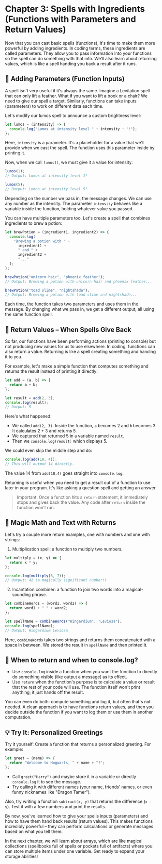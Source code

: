 # Chapter 3: Spells with Ingredients (Functions with Parameters and Return Values)

Now that you can cast basic spells (functions), it's time to make them more powerful by adding ingredients. In coding terms, these ingredients are called parameters. They allow you to pass information into your functions so the spell can do something with that info. We'll also learn about returning values, which is like a spell handing you back a result after it runs.

## 🥣 Adding Parameters (Function Inputs)

A spell isn't very useful if it's always the same. Imagine a Levitation spell that can only lift a feather. What if you want to lift a book or a chair? We need to give our spell a target. Similarly, functions can take inputs (parameters) to work on different data each time.

Let's modify our lumos spell to announce a custom brightness level:

```js
let lumos = (intensity) => {
  console.log("Lumos at intensity level " + intensity + "!");
};
```

Here, `intensity` is a parameter. It's a placeholder for a value that we'll provide when we cast the spell. The function uses this parameter inside by printing it.

Now, when we call `lumos()`, we must give it a value for intensity:

```js
lumos(1);
// Output: Lumos at intensity level 1!

lumos(5);
// Output: Lumos at intensity level 5!
```

Depending on the number we pass in, the message changes. We can use any number as the intensity. The parameter `intensity` behaves like a variable inside the function, holding whatever value you passed.

You can have multiple parameters too. Let's create a spell that combines ingredients to brew a potion:

```js
let brewPotion = (ingredient1, ingredient2) => {
  console.log(
    "Brewing a potion with " +
      ingredient1 +
      " and " +
      ingredient2 +
      "..."
  );
};

brewPotion("unicorn hair", "phoenix feather");
// Output: Brewing a potion with unicorn hair and phoenix feather...

brewPotion("toad slime", "nightshade");
// Output: Brewing a potion with toad slime and nightshade...
```

Each time, the function takes two parameters and uses them in the message. By changing what we pass in, we get a different output, all using the same function spell.

## 🎁 Return Values – When Spells Give Back

So far, our functions have been performing actions (printing to console) but not producing new values for us to use elsewhere. In coding, functions can also return a value. Returning is like a spell creating something and handing it to you.

For example, let's make a simple function that computes something and returns the result instead of printing it directly:

```js
let add = (a, b) => {
  return a + b;
};

let result = add(2, 3);
console.log(result);
// Output: 5
```

Here's what happened:

- We called `add(2, 3)`. Inside the function, `a` becomes 2 and `b` becomes 3. It calculates 2 + 3 and returns 5.
- We captured that returned 5 in a variable named `result`.
- Then we `console.log(result)` which displays 5.

We could even skip the middle step and do:

```js
console.log(add(10, 4));
// This will output 14 directly.
```

The value 14 from `add(10,4)` goes straight into `console.log`.

Returning is useful when you need to get a result out of a function to use later in your program. It's like asking a question spell and getting an answer.

> Important: Once a function hits a `return` statement, it immediately stops and gives back the value. Any code after `return` inside the function won't run.

## 🧮 Magic Math and Text with Returns

Let's try a couple more return examples, one with numbers and one with strings:

1. Multiplication spell: a function to multiply two numbers.

```js
let multiply = (x, y) => {
  return x * y;
};

console.log(multiply(6, 7));
// Output: 42 (a magically significant number!)
```

2. Incantation combiner: a function to join two words into a magical-sounding phrase.

```js
let combineWords = (word1, word2) => {
  return word1 + " " + word2;
};

let spellName = combineWords("Wingardium", "Leviosa");
console.log(spellName);
// Output: Wingardium Leviosa
```

Here, `combineWords` takes two strings and returns them concatenated with a space in between. We stored the result in `spellName` and then printed it.

## 📝 When to return and when to console.log?

- Use `console.log` inside a function when you want the function to directly do something visible (like output a message) as its effect.
- Use `return` when the function's purpose is to calculate a value or result that the rest of your code will use. The function itself won't print anything; it just hands off the result.

You can even do both: compute something and log it, but often that's not needed. A clean approach is to have functions return values, and then you decide outside the function if you want to log them or use them in another computation.

## 💡 Try It: Personalized Greetings

Try it yourself: Create a function that returns a personalized greeting. For example:

```js
let greet = (name) => {
  return "Welcome to Hogwarts, " + name + "!";
};
```

- Call `greet("Harry")` and maybe store it in a variable or directly `console.log` it to see the message.
- Try calling it with different names (your name, friends' names, or even funny nicknames like "Dragon Tamer").

Also, try writing a function `subtract(x, y)` that returns the difference (`x - y`). Test it with a few numbers and print the results.

By now, you've learned how to give your spells inputs (parameters) and how to have them hand back results (return values). This makes functions incredibly powerful – they can perform calculations or generate messages based on what you tell them.

In the next chapter, we will learn about arrays, which are like magical collections (spellbooks full of spells or pockets full of artifacts) where you can store multiple items under one variable. Get ready to expand your storage abilities!
